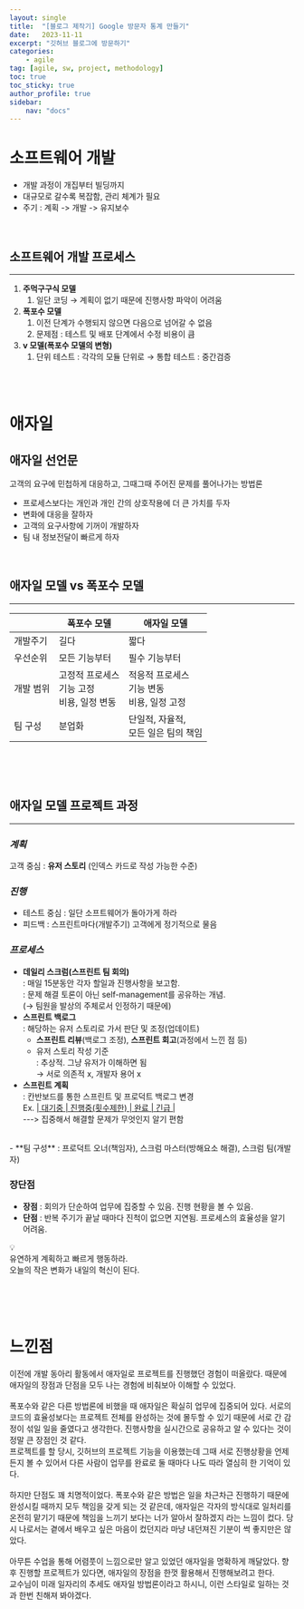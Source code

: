 ```yaml
---
layout: single
title:  "[블로그 제작기] Google 방문자 통계 만들기"
date:   2023-11-11
excerpt: "깃허브 블로그에 방문하기"
categories: 
    - agile
tag: [agile, sw, project, methodology]
toc: true
toc_sticky: true
author_profile: true
sidebar: 
    nav: "docs"
---
```



# 소프트웨어 개발

- 개발 과정이 개집부터 빌딩까지
- 대규모로 갈수록 복잡함, 관리 체계가 필요
- 주기 : 계획 -> 개발 -> 유지보수

<br/>

## 소프트웨어 개발 프로세스
---
1. **주먹구구식 모델**
    1. 일단 코딩 → 계획이 없기 때문에 진행사항 파악이 어려움
2. **폭포수 모델**
    1. 이전 단계가 수행되지 않으면 다음으로 넘어갈 수 없음
    2. 문제점 : 테스트 및 배포 단계에서 수정 비용이 큼
3. **v 모델(폭포수 모델의 변형)**
    1. 단위 테스트 : 각각의 모듈 단위로 → 통합 테스트 : 중간검증


<br/><br/>

# 애자일

## 애자일 선언문

고객의 요구에 민첩하게 대응하고, 그때그때 주어진 문제를 풀어나가는 방법론

- 프로세스보다는 개인과 개인 간의 상호작용에 더 큰 가치를 두자
- 변화에 대응을 잘하자
- 고객의 요구사항에 기꺼이 개발하자
- 팀 내 정보전달이 빠르게 하자

<br/>

## 애자일 모델 vs 폭포수 모델
---

|  | 폭포수 모델 | 애자일 모델 |
| ----- | ----- | ----- |
| 개발주기 | 길다 | 짧다 |
| 우선순위 | 모든 기능부터 | 필수 기능부터 |
| 개발 범위 | 고정적 프로세스<br/> 기능 고정<br/> 비용, 일정 변동 | 적응적 프로세스<br/> 기능 변동<br/> 비용, 일정 고정 |
| 팀 구성 | 분업화 | 단일적, 자율적,<br/> 모든 일은 팀의 책임 |

<br/><br/><br/>

## 애자일 모델 프로젝트 과정
---

### *계획*

고객 중심 : **유저 스토리** (인덱스 카드로 작성 가능한 수준)

### *진행*

- 테스트 중심 : 일단 소프트웨어가 돌아가게 하라
- 피드백 : 스프린트마다(개발주기) 고객에게 정기적으로 물음

### *프로세스*

- **데일리 스크럼(스프린트 팀 회의)**<br/>
    : 매일 15분동안 각자 할일과 진행사항을 보고함.<br/>
    : 문제 해결 토론이 아닌 self-management를 공유하는 개념.<br/>
    (→ 팀원을 발상의 주체로서 인정하기 때문에)
- **스프린트 백로그**<br/>
    : 해당하는 유저 스토리로 가서 판단 및 조정(업데이트)
    - **스프린트 리뷰**(백로그 조정), **스프린트 회고**(과정에서 느낀 점 등)
    - 유저 스토리 작성 기준<br/>
        : 추상적. 그냥 유저가 이해하면 됨<br/>
        → 서로 의존적 x, 개발자 용어 x
- **스프린트 계획**<br/>
    : 칸반보드를 통한 스프린트 및 프로덕트 백로그 변경<br/>
        Ex. <u>| 대기중 | 진행중(횟수제한) | 완료 | 긴급 |</u> <br/>
            ---> 집중해서 해결할 문제가 무엇인지 알기 편함
<br/>
- **팀 구성** : 프로덕트 오너(책임자), 스크럼 마스터(방해요소 해결), 스크럼 팀(개발자)


### 장단점

- **장점** : 회의가 단순하여 업무에 집중할 수 있음. 진행 현황을 볼 수 있음.
- **단점** : 반복 주기가 끝날 때마다 진척이 없으면 지연됨. 프로세스의 효율성을 알기 어려움.


<aside>
💡 <br/>유연하게 계획하고 빠르게 행동하라. <br/>오늘의 작은 변화가 내일의 혁신이 된다.
</aside>

<br/><br/><br/>
# 느낀점
이전에 개발 동아리 활동에서 애자일로 프로젝트를 진행했던 경험이 떠올랐다. 때문에 애자일의 장점과 단점을 모두 나는 경험에 비춰보아 이해할 수 있었다.
<br/><br/>
폭포수와 같은 다른 방법론에 비했을 때 애자일은 확실히 업무에 집중되어 있다. 서로의 코드의 효율성보다는 프로젝트 전체를 완성하는 것에 몰두할 수 있기 때문에 서로 간 감정이 섞일 일을 줄였다고 생각한다. 진행사항을 실시간으로 공유하고 알 수 있다는 것이 정말 큰 장점인 것 같다. <br/>프로젝트를 할 당시, 깃허브의 프로젝트 기능을 이용했는데 그때 서로 진행상황을 언제든지 볼 수 있어서 다른 사람이 업무를 완료로 둘 때마다 나도 따라 열심히 한 기억이 있다.
<br/><br/>
하지만 단점도 꽤 치명적이었다. 폭포수와 같은 방법은 일을 차근차근 진행하기 때문에 완성시킬 때까지 모두 책임을 갖게 되는 것 같은데, 애자일은 각자의 방식대로 일처리를 온전히 맡기기 때문에 책임을 느끼기 보다는 너가 알아서 잘하겠지 라는 느낌이 컸다. 당시 나로서는 곁에서 배우고 싶은 마음이 컸던지라 마냥 내던져진 기분이 썩 좋지만은 않았다.
<br/><br/>
아무튼 수업을 통해 어렴풋이 느낌으로만 알고 있었던 애자일을 명확하게 깨달았다. 향후 진행할 프로젝트가 있다면, 애자일의 장점을 한껏 활용해서 진행해보려고 한다. <br/>교수님이 미래 일자리의 추세도 애자일 방법론이라고 하시니, 이런 스타일로 일하는 것과 한번 친해져 봐야겠다. 
